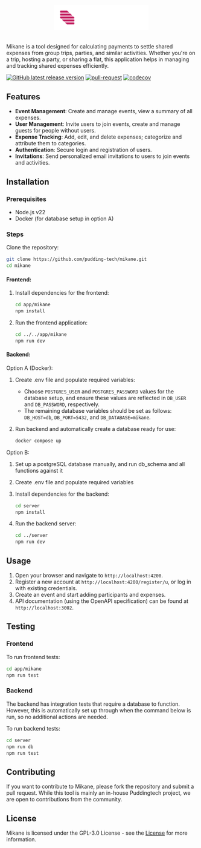 <div align="center">
  <img src="./app/mikane/src/assets/mikane_name.svg" alt="Mikane" width="250" />
</div>
<br />

Mikane is a tool designed for calculating payments to settle shared expenses from group trips, parties, and similar activities. Whether you're on a trip, hosting a party, or sharing a flat, this application helps in managing and tracking shared expenses efficiently.

[![GitHub latest release version](https://img.shields.io/github/v/release/pudding-tech/mikane.svg)](https://github.com/pudding-tech/mikane/releases/latest)
[![pull-request](https://github.com/pudding-tech/mikane/actions/workflows/pull-request.yml/badge.svg)](https://github.com/pudding-tech/mikane/actions/workflows/pull-request.yml)
[![codecov](https://codecov.io/gh/pudding-tech/mikane/branch/develop/graph/badge.svg?token=1CWRGO5F19)](https://codecov.io/gh/pudding-tech/mikane)

## Features

- **Event Management**: Create and manage events, view a summary of all expenses.
- **User Management**: Invite users to join events, create and manage guests for people without users.
- **Expense Tracking**: Add, edit, and delete expenses; categorize and attribute them to categories.
- **Authentication**: Secure login and registration of users.
- **Invitations**: Send personalized email invitations to users to join events and activities.

## Installation

### Prerequisites

- Node.js v22
- Docker (for database setup in option A)

### Steps

 Clone the repository:
 ```bash
 git clone https://github.com/pudding-tech/mikane.git
 cd mikane
 ```

#### Frontend:

1. Install dependencies for the frontend:
    ```bash
    cd app/mikane
    npm install
    ```

2. Run the frontend application:
    ```bash
    cd ../../app/mikane
    npm run dev
    ```

#### Backend:

Option A (Docker):
1. Create .env file and populate required variables:
     - Choose `POSTGRES_USER` and `POSTGRES_PASSWORD` values for the database setup, and ensure these values are reflected in `DB_USER` and `DB_PASSWORD`, respectively.
     - The remaining database variables should be set as follows: `DB_HOST=db`, `DB_PORT=5432`, and `DB_DATABASE=mikane`.

3. Run backend and automatically create a database ready for use:
    ```bash
    docker compose up
    ```

Option B:
1. Set up a postgreSQL database manually, and run db_schema and all functions against it

2. Create .env file and populate required variables

3. Install dependencies for the backend:
    ```bash
    cd server
    npm install
    ```

4. Run the backend server:
    ```bash
    cd ../server
    npm run dev
    ```

## Usage

1. Open your browser and navigate to `http://localhost:4200`.
2. Register a new account at `http://localhost:4200/register/u`, or log in with existing credentials.
3. Create an event and start adding participants and expenses.
4. API documentation (using the OpenAPI specification) can be found at `http://localhost:3002`.

## Testing

### Frontend

To run frontend tests:
```bash
cd app/mikane
npm run test
```

### Backend

The backend has integration tests that require a database to function. However, this is automatically set up through  when the command below is run, so no additional actions are needed.

To run backend tests:
```bash
cd server
npm run db
npm run test
```

## Contributing

If you want to contribute to Mikane, please fork the repository and submit a pull request. While this tool is mainly an in-house Puddingtech project, we are open to contributions from the community.

## License

Mikane is licensed under the GPL-3.0 License - see the [License](LICENSE) for more information.

